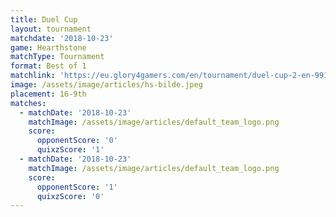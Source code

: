 ```yaml
---
title: Duel Cup
layout: tournament
matchdate: '2018-10-23'
game: Hearthstone
matchType: Tournament
format: Best of 1
matchlink: 'https://eu.glory4gamers.com/en/tournament/duel-cup-2-en-99101/infos'
image: /assets/image/articles/hs-bilde.jpeg
placement: 16-9th
matches:
  - matchDate: '2018-10-23'
    matchImage: /assets/image/articles/default_team_logo.png
    score:
      opponentScore: '0'
      quixzScore: '1'
  - matchDate: '2018-10-23'
    matchImage: /assets/image/articles/default_team_logo.png
    score:
      opponentScore: '1'
      quixzScore: '0'
---
```

